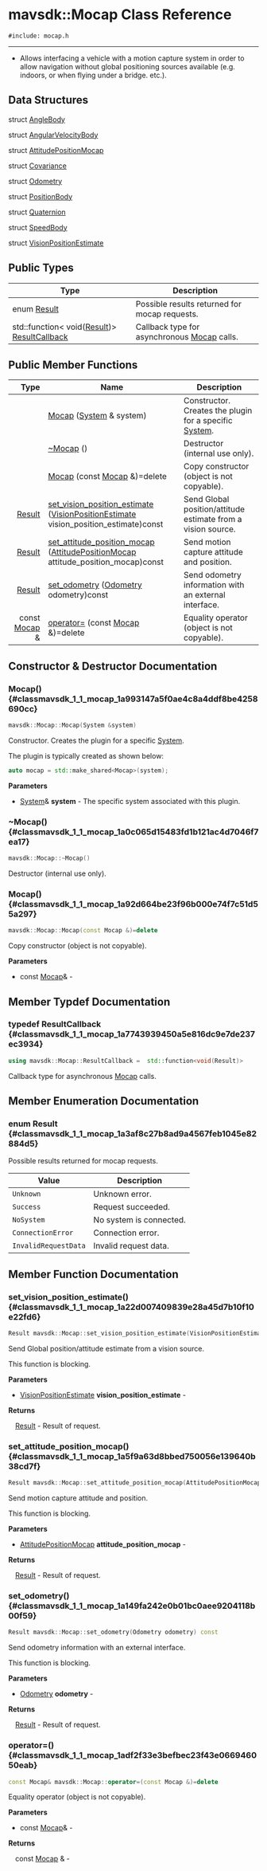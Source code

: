 # mavsdk::Mocap Class Reference
`#include: mocap.h`

----


<ul>
<li><p>Allows interfacing a vehicle with a motion capture system in order to allow navigation without global positioning sources available (e.g. indoors, or when flying under a bridge. etc.). </p></li>
</ul>


## Data Structures


struct [AngleBody](structmavsdk_1_1_mocap_1_1_angle_body.md)

struct [AngularVelocityBody](structmavsdk_1_1_mocap_1_1_angular_velocity_body.md)

struct [AttitudePositionMocap](structmavsdk_1_1_mocap_1_1_attitude_position_mocap.md)

struct [Covariance](structmavsdk_1_1_mocap_1_1_covariance.md)

struct [Odometry](structmavsdk_1_1_mocap_1_1_odometry.md)

struct [PositionBody](structmavsdk_1_1_mocap_1_1_position_body.md)

struct [Quaternion](structmavsdk_1_1_mocap_1_1_quaternion.md)

struct [SpeedBody](structmavsdk_1_1_mocap_1_1_speed_body.md)

struct [VisionPositionEstimate](structmavsdk_1_1_mocap_1_1_vision_position_estimate.md)

## Public Types


Type | Description
--- | ---
enum [Result](#classmavsdk_1_1_mocap_1a3af8c27b8ad9a4567feb1045e82884d5) | Possible results returned for mocap requests.
std::function< void([Result](classmavsdk_1_1_mocap.md#classmavsdk_1_1_mocap_1a3af8c27b8ad9a4567feb1045e82884d5))> [ResultCallback](#classmavsdk_1_1_mocap_1a7743939450a5e816dc9e7de237ec3934) | Callback type for asynchronous [Mocap](classmavsdk_1_1_mocap.md) calls.

## Public Member Functions


Type | Name | Description
---: | --- | ---
&nbsp; | [Mocap](#classmavsdk_1_1_mocap_1a993147a5f0ae4c8a4ddf8be4258690cc) ([System](classmavsdk_1_1_system.md) & system) | Constructor. Creates the plugin for a specific [System](classmavsdk_1_1_system.md).
&nbsp; | [~Mocap](#classmavsdk_1_1_mocap_1a0c065d15483fd1b121ac4d7046f7ea17) () | Destructor (internal use only).
&nbsp; | [Mocap](#classmavsdk_1_1_mocap_1a92d664be23f96b000e74f7c51d55a297) (const [Mocap](classmavsdk_1_1_mocap.md) &)=delete | Copy constructor (object is not copyable).
[Result](classmavsdk_1_1_mocap.md#classmavsdk_1_1_mocap_1a3af8c27b8ad9a4567feb1045e82884d5) | [set_vision_position_estimate](#classmavsdk_1_1_mocap_1a22d007409839e28a45d7b10f10e22fd6) ([VisionPositionEstimate](structmavsdk_1_1_mocap_1_1_vision_position_estimate.md) vision_position_estimate)const | Send Global position/attitude estimate from a vision source.
[Result](classmavsdk_1_1_mocap.md#classmavsdk_1_1_mocap_1a3af8c27b8ad9a4567feb1045e82884d5) | [set_attitude_position_mocap](#classmavsdk_1_1_mocap_1a5f9a63d8bbed750056e139640b38cd7f) ([AttitudePositionMocap](structmavsdk_1_1_mocap_1_1_attitude_position_mocap.md) attitude_position_mocap)const | Send motion capture attitude and position.
[Result](classmavsdk_1_1_mocap.md#classmavsdk_1_1_mocap_1a3af8c27b8ad9a4567feb1045e82884d5) | [set_odometry](#classmavsdk_1_1_mocap_1a149fa242e0b01bc0aee9204118b00f59) ([Odometry](structmavsdk_1_1_mocap_1_1_odometry.md) odometry)const | Send odometry information with an external interface.
const [Mocap](classmavsdk_1_1_mocap.md) & | [operator=](#classmavsdk_1_1_mocap_1adf2f33e3befbec23f43e066946050eab) (const [Mocap](classmavsdk_1_1_mocap.md) &)=delete | Equality operator (object is not copyable).


## Constructor & Destructor Documentation


### Mocap() {#classmavsdk_1_1_mocap_1a993147a5f0ae4c8a4ddf8be4258690cc}
```cpp
mavsdk::Mocap::Mocap(System &system)
```


Constructor. Creates the plugin for a specific [System](classmavsdk_1_1_system.md).

The plugin is typically created as shown below: 

```cpp
auto mocap = std::make_shared<Mocap>(system);
```

**Parameters**

* [System](classmavsdk_1_1_system.md)& **system** - The specific system associated with this plugin.

### ~Mocap() {#classmavsdk_1_1_mocap_1a0c065d15483fd1b121ac4d7046f7ea17}
```cpp
mavsdk::Mocap::~Mocap()
```


Destructor (internal use only).


### Mocap() {#classmavsdk_1_1_mocap_1a92d664be23f96b000e74f7c51d55a297}
```cpp
mavsdk::Mocap::Mocap(const Mocap &)=delete
```


Copy constructor (object is not copyable).


**Parameters**

* const [Mocap](classmavsdk_1_1_mocap.md)&  - 

## Member Typdef Documentation


### typedef ResultCallback {#classmavsdk_1_1_mocap_1a7743939450a5e816dc9e7de237ec3934}

```cpp
using mavsdk::Mocap::ResultCallback =  std::function<void(Result)>
```


Callback type for asynchronous [Mocap](classmavsdk_1_1_mocap.md) calls.


## Member Enumeration Documentation


### enum Result {#classmavsdk_1_1_mocap_1a3af8c27b8ad9a4567feb1045e82884d5}


Possible results returned for mocap requests.


Value | Description
--- | ---
<span id="classmavsdk_1_1_mocap_1a3af8c27b8ad9a4567feb1045e82884d5a88183b946cc5f0e8c96b2e66e1c74a7e"></span> `Unknown` | Unknown error. 
<span id="classmavsdk_1_1_mocap_1a3af8c27b8ad9a4567feb1045e82884d5a505a83f220c02df2f85c3810cd9ceb38"></span> `Success` | Request succeeded. 
<span id="classmavsdk_1_1_mocap_1a3af8c27b8ad9a4567feb1045e82884d5a1119faf72ba0dfb23aeea644fed960ad"></span> `NoSystem` | No system is connected. 
<span id="classmavsdk_1_1_mocap_1a3af8c27b8ad9a4567feb1045e82884d5a094a6f6b0868122a9dd008cb91c083e4"></span> `ConnectionError` | Connection error. 
<span id="classmavsdk_1_1_mocap_1a3af8c27b8ad9a4567feb1045e82884d5aa7bcc6c4cca7f1edddd6823f37a6b3b6"></span> `InvalidRequestData` | Invalid request data. 

## Member Function Documentation


### set_vision_position_estimate() {#classmavsdk_1_1_mocap_1a22d007409839e28a45d7b10f10e22fd6}
```cpp
Result mavsdk::Mocap::set_vision_position_estimate(VisionPositionEstimate vision_position_estimate) const
```


Send Global position/attitude estimate from a vision source.

This function is blocking.

**Parameters**

* [VisionPositionEstimate](structmavsdk_1_1_mocap_1_1_vision_position_estimate.md) **vision_position_estimate** - 

**Returns**

&emsp;[Result](classmavsdk_1_1_mocap.md#classmavsdk_1_1_mocap_1a3af8c27b8ad9a4567feb1045e82884d5) - Result of request.

### set_attitude_position_mocap() {#classmavsdk_1_1_mocap_1a5f9a63d8bbed750056e139640b38cd7f}
```cpp
Result mavsdk::Mocap::set_attitude_position_mocap(AttitudePositionMocap attitude_position_mocap) const
```


Send motion capture attitude and position.

This function is blocking.

**Parameters**

* [AttitudePositionMocap](structmavsdk_1_1_mocap_1_1_attitude_position_mocap.md) **attitude_position_mocap** - 

**Returns**

&emsp;[Result](classmavsdk_1_1_mocap.md#classmavsdk_1_1_mocap_1a3af8c27b8ad9a4567feb1045e82884d5) - Result of request.

### set_odometry() {#classmavsdk_1_1_mocap_1a149fa242e0b01bc0aee9204118b00f59}
```cpp
Result mavsdk::Mocap::set_odometry(Odometry odometry) const
```


Send odometry information with an external interface.

This function is blocking.

**Parameters**

* [Odometry](structmavsdk_1_1_mocap_1_1_odometry.md) **odometry** - 

**Returns**

&emsp;[Result](classmavsdk_1_1_mocap.md#classmavsdk_1_1_mocap_1a3af8c27b8ad9a4567feb1045e82884d5) - Result of request.

### operator=() {#classmavsdk_1_1_mocap_1adf2f33e3befbec23f43e066946050eab}
```cpp
const Mocap& mavsdk::Mocap::operator=(const Mocap &)=delete
```


Equality operator (object is not copyable).


**Parameters**

* const [Mocap](classmavsdk_1_1_mocap.md)&  - 

**Returns**

&emsp;const [Mocap](classmavsdk_1_1_mocap.md) & - 
